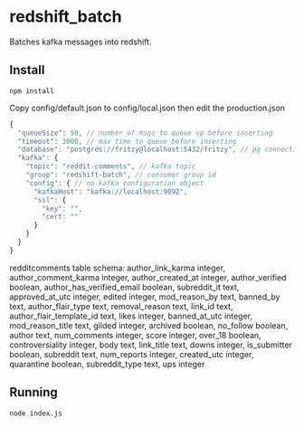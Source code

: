 # redshift\_batch

Batches kafka messages into redshift.

## Install

`npm install`

Copy config/default.json to config/local.json then edit the production.json

```js
{
  "queueSize": 50, // number of msgs to queue up before inserting
  "timeout": 3000, // max time to queue before inserting
  "database": "postgres://fritzy@localhost:5432/fritzy", // pg connection string
  "kafka": {  
    "topic": "reddit-comments", // kafka topic
    "group": "redshift-batch", // consumer group id
    "config": { // no-kafka configuration object
      "kafkaHost": "kafka://localhost:9092",
      "ssl": {
        "key": "",
        "cert: ""
      }
    }
  }
}
```

redditcomments table schema:
    author_link_karma integer,
    author_comment_karma integer,
    author_created_at integer,
    author_verified boolean,
    author_has_verified_email boolean,
    subreddit_it text,
    approved_at_utc integer,
    edited integer,
    mod_reason_by text,
    banned_by text,
    author_flair_type text,
    removal_reason text,
    link_id text,
    author_flair_template_id text,
    likes integer,
    banned_at_utc integer,
    mod_reason_title text,
    gilded integer,
    archived boolean,
    no_follow boolean,
    author text,
    num_comments integer,
    score integer,
    over_18 boolean,
    controversiality integer,
    body text,
    link_title text,
    downs integer,
    is_submitter boolean,
    subreddit text,
    num_reports integer,
    created_utc integer,
    quarantine boolean,
    subreddit_type text,
    ups integer

## Running

`node index.js`
